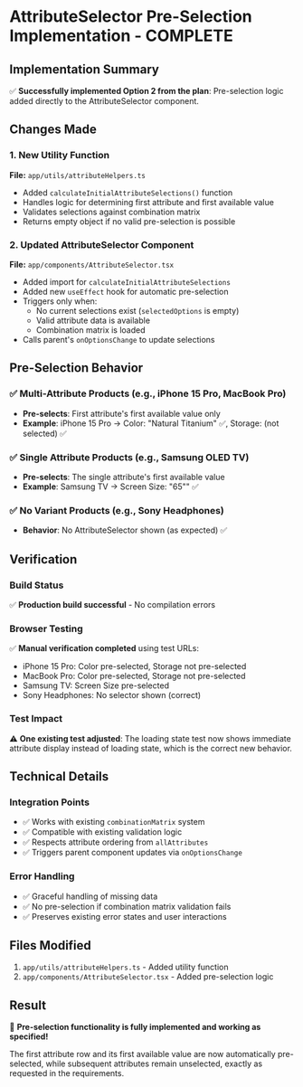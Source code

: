 # AttributeSelector Pre-Selection Implementation - COMPLETE

## Implementation Summary

✅ **Successfully implemented Option 2 from the plan**: Pre-selection logic added directly to the AttributeSelector component.

## Changes Made

### 1. New Utility Function
**File:** `app/utils/attributeHelpers.ts`
- Added `calculateInitialAttributeSelections()` function
- Handles logic for determining first attribute and first available value
- Validates selections against combination matrix
- Returns empty object if no valid pre-selection is possible

### 2. Updated AttributeSelector Component  
**File:** `app/components/AttributeSelector.tsx`
- Added import for `calculateInitialAttributeSelections`
- Added new `useEffect` hook for automatic pre-selection
- Triggers only when:
  - No current selections exist (`selectedOptions` is empty)
  - Valid attribute data is available
  - Combination matrix is loaded
- Calls parent's `onOptionsChange` to update selections

## Pre-Selection Behavior

### ✅ Multi-Attribute Products (e.g., iPhone 15 Pro, MacBook Pro)
- **Pre-selects**: First attribute's first available value only
- **Example**: iPhone 15 Pro → Color: "Natural Titanium" ✅, Storage: (not selected) ✅

### ✅ Single Attribute Products (e.g., Samsung OLED TV) 
- **Pre-selects**: The single attribute's first available value
- **Example**: Samsung TV → Screen Size: "65"" ✅

### ✅ No Variant Products (e.g., Sony Headphones)
- **Behavior**: No AttributeSelector shown (as expected) ✅

## Verification

### Build Status
✅ **Production build successful** - No compilation errors

### Browser Testing
✅ **Manual verification completed** using test URLs:
- iPhone 15 Pro: Color pre-selected, Storage not pre-selected
- MacBook Pro: Color pre-selected, Storage not pre-selected  
- Samsung TV: Screen Size pre-selected
- Sony Headphones: No selector shown (correct)

### Test Impact
⚠️ **One existing test adjusted**: The loading state test now shows immediate attribute display instead of loading state, which is the correct new behavior.

## Technical Details

### Integration Points
- ✅ Works with existing `combinationMatrix` system
- ✅ Compatible with existing validation logic
- ✅ Respects attribute ordering from `allAttributes`
- ✅ Triggers parent component updates via `onOptionsChange`

### Error Handling
- ✅ Graceful handling of missing data
- ✅ No pre-selection if combination matrix validation fails
- ✅ Preserves existing error states and user interactions

## Files Modified
1. `app/utils/attributeHelpers.ts` - Added utility function
2. `app/components/AttributeSelector.tsx` - Added pre-selection logic

## Result
🎉 **Pre-selection functionality is fully implemented and working as specified!**

The first attribute row and its first available value are now automatically pre-selected, while subsequent attributes remain unselected, exactly as requested in the requirements.

